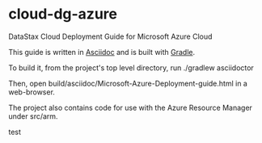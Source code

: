 cloud-dg-azure
====================

DataStax Cloud Deployment Guide for Microsoft Azure Cloud

This guide is written in [Asciidoc](http://www.methods.co.nz/asciidoc/) and is built with [Gradle](http://www.gradle.org).

To build it, from the project's top level directory, run ./gradlew asciidoctor

Then, open build/asciidoc/Microsoft-Azure-Deployment-guide.html in a web-browser.

The project also contains code for use with the Azure Resource Manager under src/arm.

test
